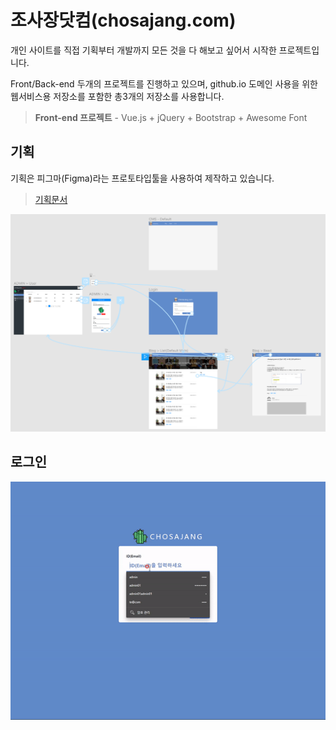 # 조사장닷컴(chosajang.com)
개인 사이트를 직접 기획부터 개발까지 모든 것을 다 해보고 싶어서 시작한 프로젝트입니다.

Front/Back-end 두개의 프로젝트를 진행하고 있으며, github.io 도메인 사용을 위한 웹서비스용 저장소를 포함한 총3개의 저장소를 사용합니다.

> **Front-end 프로젝트** - Vue.js + jQuery + Bootstrap + Awesome Font

## 기획
기획은 피그마(Figma)라는 프로토타입툴을 사용하여 제작하고 있습니다.
 > [기획문서](https://www.figma.com/proto/GihV1M0MoSvTPNtzB2xVxU/%EC%A1%B0%EC%82%AC%EC%9E%A5%EB%8B%B7%EC%BB%B4?node-id=39%3A0&scaling=min-zoom, "figma link")

![ex_screenshot](./public/ref/workflow.png)

## 로그인

![ex_screenshot](./public/ref/login.gif)
